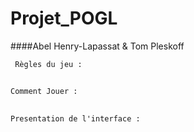 # Projet_POGL
####Abel Henry-Lapassat & Tom Pleskoff

     Règles du jeu :

##
    Comment Jouer : 

## 
    Presentation de l'interface : 

